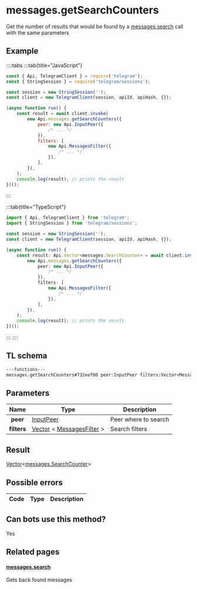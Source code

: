 # messages.getSearchCounters

Get the number of results that would be found by a [messages.search](https://core.telegram.org/method/messages.search) call with the same parameters

## Example

::::tabs
:::tab{title="JavaScript"}

```js
const { Api, TelegramClient } = require('telegram');
const { StringSession } = require('telegram/sessions');

const session = new StringSession('');
const client = new TelegramClient(session, apiId, apiHash, {});

(async function run() {
    const result = await client.invoke(
        new Api.messages.getSearchCounters({
            peer: new Api.InputPeer({
                /* ... */
            }),
            filters: [
                new Api.MessagesFilter({
                    /* ... */
                }),
            ],
        }),
    );
    console.log(result); // prints the result
})();
```

:::

:::tab{title="TypeScript"}

```ts
import { Api, TelegramClient } from 'telegram';
import { StringSession } from 'telegram/sessions';

const session = new StringSession('');
const client = new TelegramClient(session, apiId, apiHash, {});

(async function run() {
    const result: Api.Vector<messages.SearchCounter> = await client.invoke(
        new Api.messages.getSearchCounters({
            peer: new Api.InputPeer({
                /* ... */
            }),
            filters: [
                new Api.MessagesFilter({
                    /* ... */
                }),
            ],
        }),
    );
    console.log(result); // prints the result
})();
```

:::
::::

## TL schema

```txt
---functions---
messages.getSearchCounters#732eef00 peer:InputPeer filters:Vector<MessagesFilter> = Vector<messages.SearchCounter>;
```

## Parameters

|    Name     | Type                                                                                                                    | Description          |
| :---------: | ----------------------------------------------------------------------------------------------------------------------- | -------------------- |
|  **peer**   | [InputPeer](https://core.telegram.org/type/InputPeer)                                                                   | Peer where to search |
| **filters** | [Vector](https://core.telegram.org/type/Vector%20t) < [MessagesFilter](https://core.telegram.org/type/MessagesFilter) > | Search filters       |

## Result

[Vector](https://core.telegram.org/type/Vector%20t)<[messages.SearchCounter](https://core.telegram.org/type/messages.SearchCounter)>

## Possible errors

| Code | Type | Description |
| :--: | ---- | ----------- |

## Can bots use this method?

Yes

## Related pages

#### [messages.search](https://core.telegram.org/method/messages.search)

Gets back found messages
